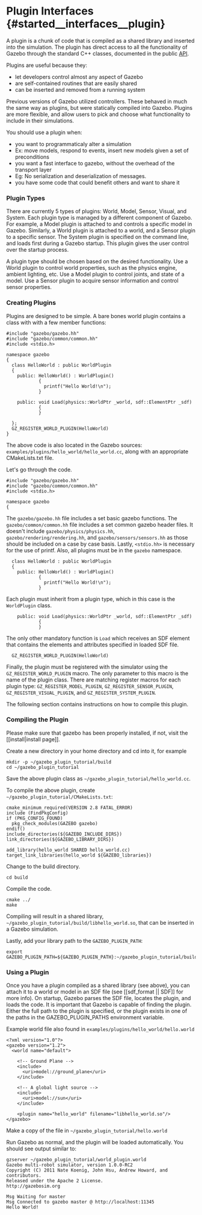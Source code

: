 Plugin Interfaces {#started__interfaces__plugin}
==

A plugin is a chunk of code that is compiled as a shared library and inserted into the simulation. The plugin has direct access to all the functionality of Gazebo through the standard C++ classes, documented in the public [API](http://gazebosim.org/api).

Plugins are useful because they:
 * let developers control almost any aspect of Gazebo
 * are self-contained routines that are easily shared
 * can be inserted and removed from a running system

Previous versions of Gazebo utilized controllers. These behaved in much the same way as plugins, but were statically compiled into Gazebo. Plugins are more flexible, and allow users to pick and choose what functionality to include in their simulations.

You should use a plugin when:
 * you want to programmaticaly alter a simulation
  * Ex: move models, respond to events, insert new models given a set of preconditions
 * you want a fast interface to gazebo, without the overhead of the transport layer
  * Eg: No serialization and deserialization of messages.
 * you have some code that could benefit others and want to share it
 
### Plugin Types

There are currently 5 types of plugins: World, Model, Sensor, Visual, and System. Each plugin type is managed by a different component of Gazebo. 
For example, a Model plugin is attached to and controls a specific model in Gazebo. Similarly, a World plugin is attached to a world, and a Sensor plugin to a specific sensor. The System plugin is specified on the command line, and loads first during a Gazebo startup. This plugin gives the user control over the startup process.

A plugin type should be chosen based on the desired functionality. Use a World plugin to control world properties, such as the physics engine, ambient lighting, etc. Use a Model plugin to control joints, and state of a model. Use a Sensor plugin to acquire sensor information and control sensor properties.

### Creating Plugins 

Plugins are designed to be simple. A bare bones world plugin contains a class with with a few member functions:

~~~
#include "gazebo/gazebo.hh"
#include "gazebo/common/common.hh"
#include <stdio.h>

namespace gazebo
{
  class HelloWorld : public WorldPlugin
  {
    public: HelloWorld() : WorldPlugin() 
            {
              printf("Hello World!\n");
            }

    public: void Load(physics::WorldPtr _world, sdf::ElementPtr _sdf)
            {
            }

  };
  GZ_REGISTER_WORLD_PLUGIN(HelloWorld)
} 
~~~

The above code is also located in the Gazebo sources: `examples/plugins/hello_world/hello_world.cc`, along with an appropriate CMakeLists.txt file.

Let's go through the code.

~~~
#include "gazebo/gazebo.hh"
#include "gazebo/common/common.hh"
#include <stdio.h>

namespace gazebo
{
~~~

The `gazebo/gazebo.hh` file includes a set basic gazebo functions. The `gazebo/common/common.hh` file includes a set common gazebo header files. It doesn't include `gazebo/physics/physics.hh`, `gazebo/rendering/rendering.hh`, and `gazebo/sensors/sensors.hh` as those should be included on a case by case basis. Lastly, `<stdio.hh>` is necessary for the use of printf. Also, all plugins must be in the `gazebo` namespace.

~~~
  class HelloWorld : public WorldPlugin
  {
    public: HelloWorld() : WorldPlugin() 
            {
              printf("Hello World!\n");
            }
~~~

Each plugin must inherit from a plugin type, which in this case is the `WorldPlugin` class.

~~~
    public: void Load(physics::WorldPtr _world, sdf::ElementPtr _sdf)
            {
            }
~~~

The only other mandatory function is `Load` which receives an SDF element that contains the elements and attributes specified in loaded SDF file.

~~~
  GZ_REGISTER_WORLD_PLUGIN(HelloWorld)
~~~

Finally, the plugin must be registered with the simulator using the `GZ_REGISTER_WORLD_PLUGIN` macro. The only parameter to this macro is the name of the plugin class. There are matching register macros for each plugin type: `GZ_REGISTER_MODEL_PLUGIN`, `GZ_REGISTER_SENSOR_PLUGIN`, `GZ_REGISTER_VISUAL_PLUGIN`, and `GZ_REGISTER_SYSTEM_PLUGIN`.

The following section contains instructions on how to compile this plugin.


### Compiling the Plugin

Please make sure that gazebo has been properly installed, if not, visit the [[install|install page]].

Create a new directory in your home directory and cd into it, for example
~~~
mkdir -p ~/gazebo_plugin_tutorial/build
cd ~/gazebo_plugin_tutorial
~~~

Save the above plugin class as `~/gazebo_plugin_tutorial/hello_world.cc`.

To compile the above plugin, create `~/gazebo_plugin_tutorial/CMakeLists.txt`:
~~~
cmake_minimum_required(VERSION 2.8 FATAL_ERROR)
include (FindPkgConfig)
if (PKG_CONFIG_FOUND)
  pkg_check_modules(GAZEBO gazebo)
endif()
include_directories(${GAZEBO_INCLUDE_DIRS})
link_directories(${GAZEBO_LIBRARY_DIRS})

add_library(hello_world SHARED hello_world.cc)
target_link_libraries(hello_world ${GAZEBO_libraries})
~~~

Change to the build directory.
~~~
cd build
~~~

Compile the code.
~~~
cmake ../
make
~~~

Compiling will result in a shared library, `~/gazebo_plugin_tutorial/build/libhello_world.so`, that can be inserted in a Gazebo simulation.

Lastly, add your library path to the `GAZEBO_PLUGIN_PATH`:
~~~
export GAZEBO_PLUGIN_PATH=${GAZEBO_PLUGIN_PATH}:~/gazebo_plugin_tutorial/build
~~~

### Using a Plugin

Once you have a plugin compiled as a shared library (see above), you can attach it to a world or model in an SDF file (see [[sdf_format || SDF]] for more info). On startup, Gazebo parses the SDF file, locates the plugin, and loads the code. It is important that Gazebo is capable of finding the plugin. Either the full path to the plugin is specified, or the plugin exists in one of the paths in the GAZEBO_PLUGIN_PATHS environment variable.

Example world file also found in `examples/plugins/hello_world/hello.world`
~~~
<?xml version="1.0"?> 
<gazebo version="1.2">
  <world name="default">

    <!-- Ground Plane -->
    <include>
      <uri>model://ground_plane</uri>
    </include>

    <!-- A global light source -->
    <include>
      <uri>model://sun</uri>
    </include>

    <plugin name="hello_world" filename="libhello_world.so"/>
</gazebo>
~~~

Make a copy of the file in `~/gazebo_plugin_tutorial/hello.world`

Run Gazebo as normal, and the plugin will be loaded automatically.  You should see output similar to:
~~~
gzserver ~/gazebo_plugin_tutorial/world_plugin.world 
Gazebo multi-robot simulator, version 1.0.0-RC2
Copyright (C) 2011 Nate Koenig, John Hsu, Andrew Howard, and contributors.
Released under the Apache 2 License.
http://gazebosim.org

Msg Waiting for master
Msg Connected to gazebo master @ http://localhost:11345
Hello World!
~~~
